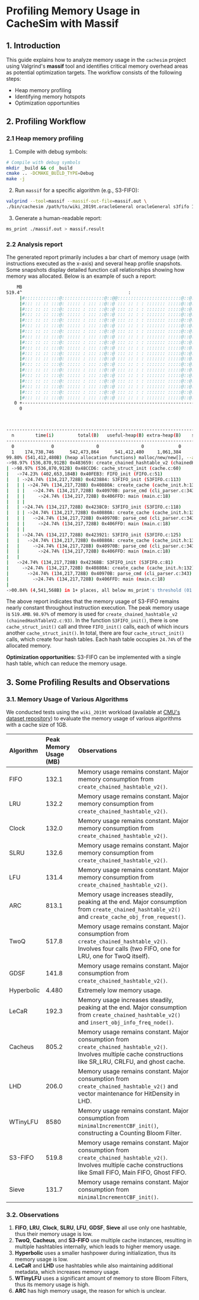 # Profiling Memory Usage in CacheSim with Massif

## 1. Introduction
This guide explains how to analyze memory usage in the `cachesim` project using Valgrind's **massif** tool and identifies critical memory overhead areas as potential optimization targets. The workflow consists of the following steps:  

- Heap memory profiling
- Identifying memory hotspots
- Optimization opportunities

## 2. Profiling Workflow

### 2.1 Heap memory profiling

1. Compile with debug symbols:
```sh
# Compile with debug symbols
mkdir _build && cd _build
cmake .. -DCMAKE_BUILD_TYPE=Debug
make -j
```

2. Run `massif` for a specific algorithm (e.g., S3-FIFO):

```sh
valgrind --tool=massif --massif-out-file=massif.out \
./bin/cachesim /path/to/wiki_2019t.oracleGeneral oracleGeneral s3fifo 1gb
```

3. Generate a human-readable report:
```sh
ms_print ./massif.out > massif.result
```

### 2.2 Analysis report

The generated report primarily includes a bar chart of memory usage (with instructions executed as the x-axis) and several heap profile snapshots. Some snapshots display detailed function call relationships showing how memory was allocated. Below is an example of such a report:


```sh
    MB
519.4^                                        :                               
     |#:::::::::::::@::::::::::::::::@::@@::::::::::::::::::::::::@::@::@::@::
     |#::: :: :: :::@: ::::: : ::: ::@::@ ::: :: : : ::::::: :::::@::@::@::@::
     |#::: :: :: :::@: ::::: : ::: ::@::@ ::: :: : : ::::::: :::::@::@::@::@::
     |#::: :: :: :::@: ::::: : ::: ::@::@ ::: :: : : ::::::: :::::@::@::@::@::
     |#::: :: :: :::@: ::::: : ::: ::@::@ ::: :: : : ::::::: :::::@::@::@::@::
     |#::: :: :: :::@: ::::: : ::: ::@::@ ::: :: : : ::::::: :::::@::@::@::@::
     |#::: :: :: :::@: ::::: : ::: ::@::@ ::: :: : : ::::::: :::::@::@::@::@::
     |#::: :: :: :::@: ::::: : ::: ::@::@ ::: :: : : ::::::: :::::@::@::@::@::
     |#::: :: :: :::@: ::::: : ::: ::@::@ ::: :: : : ::::::: :::::@::@::@::@::
     |#::: :: :: :::@: ::::: : ::: ::@::@ ::: :: : : ::::::: :::::@::@::@::@::
     |#::: :: :: :::@: ::::: : ::: ::@::@ ::: :: : : ::::::: :::::@::@::@::@::
     |#::: :: :: :::@: ::::: : ::: ::@::@ ::: :: : : ::::::: :::::@::@::@::@::
     |#::: :: :: :::@: ::::: : ::: ::@::@ ::: :: : : ::::::: :::::@::@::@::@::
     |#::: :: :: :::@: ::::: : ::: ::@::@ ::: :: : : ::::::: :::::@::@::@::@::
     |#::: :: :: :::@: ::::: : ::: ::@::@ ::: :: : : ::::::: :::::@::@::@::@::
     |#::: :: :: :::@: ::::: : ::: ::@::@ ::: :: : : ::::::: :::::@::@::@::@::
     |#::: :: :: :::@: ::::: : ::: ::@::@ ::: :: : : ::::::: :::::@::@::@::@::
     |#::: :: :: :::@: ::::: : ::: ::@::@ ::: :: : : ::::::: :::::@::@::@::@::
     |#::: :: :: :::@: ::::: : ::: ::@::@ ::: :: : : ::::::: :::::@::@::@::@::
   0 +----------------------------------------------------------------------->Gi
     0                                                                   652.3



--------------------------------------------------------------------------------
  n        time(i)         total(B)   useful-heap(B) extra-heap(B)    stacks(B)
--------------------------------------------------------------------------------
  0              0                0                0             0            0
  1    174,738,746      542,473,864      541,412,480     1,061,384            0
99.80% (541,412,480B) (heap allocation functions) malloc/new/new[], --alloc-fns, etc.
->98.97% (536,870,912B) 0x483659: create_chained_hashtable_v2 (chainedHashTableV2.c:93)
| ->98.97% (536,870,912B) 0x48CCD6: cache_struct_init (cache.c:60)
|   ->74.23% (402,653,184B) 0x40FEB3: FIFO_init (FIFO.c:51)
|   | ->24.74% (134,217,728B) 0x423884: S3FIFO_init (S3FIFO.c:113)
|   | | ->24.74% (134,217,728B) 0x40880A: create_cache (cache_init.h:132)
|   | |   ->24.74% (134,217,728B) 0x40970B: parse_cmd (cli_parser.c:343)
|   | |     ->24.74% (134,217,728B) 0x406FFD: main (main.c:18)
|   | |       
|   | ->24.74% (134,217,728B) 0x4238C0: S3FIFO_init (S3FIFO.c:118)
|   | | ->24.74% (134,217,728B) 0x40880A: create_cache (cache_init.h:132)
|   | |   ->24.74% (134,217,728B) 0x40970B: parse_cmd (cli_parser.c:343)
|   | |     ->24.74% (134,217,728B) 0x406FFD: main (main.c:18)
|   | |       
|   | ->24.74% (134,217,728B) 0x423921: S3FIFO_init (S3FIFO.c:125)
|   |   ->24.74% (134,217,728B) 0x40880A: create_cache (cache_init.h:132)
|   |     ->24.74% (134,217,728B) 0x40970B: parse_cmd (cli_parser.c:343)
|   |       ->24.74% (134,217,728B) 0x406FFD: main (main.c:18)
|   |         
|   ->24.74% (134,217,728B) 0x4236BB: S3FIFO_init (S3FIFO.c:81)
|     ->24.74% (134,217,728B) 0x40880A: create_cache (cache_init.h:132)
|       ->24.74% (134,217,728B) 0x40970B: parse_cmd (cli_parser.c:343)
|         ->24.74% (134,217,728B) 0x406FFD: main (main.c:18)
|           
->00.84% (4,541,568B) in 1+ places, all below ms_print's threshold (01.00%)
```

The above report indicates that the memory usage of S3-FIFO remains nearly constant throughout instruction execution. The peak memory usage is `519.4MB`. `98.97%` of memory is used for `create_chained_hashtable_v2 (chainedHashTableV2.c:93)`. In the function `S3FIFO_init()`, there is one `cache_struct_init()` call and three `FIFO_init()` calls, each of which incurs another `cache_struct_init()`. In total, there are four `cache_struct_init()` calls, which create four hash tables. Each hash table occupies `24.74%` of the allocated memory.

**Optimization opportunities:** S3-FIFO can be implemented with a single hash table, which can reduce the memory usage.


## 3. Some Profiling Results and Observations


### 3.1. Memory Usage of Various Algorithms

We conducted tests using the `wiki_2019t` workload (available at [CMU's dataset repository](https://ftp.pdl.cmu.edu/pub/datasets/twemcacheWorkload/cacheDatasets/wiki/)) to evaluate the memory usage of various algorithms with a cache size of 1GB. 


| Algorithm   | Peak Memory Usage (MB) | Observations                                                                 |
| :---------- | :---------------- | :--------------------------------------------------------------------------- |
| FIFO        | 132.1             | Memory usage remains constant. Major memory consumption from `create_chained_hashtable_v2()`. |
| LRU         | 132.2             | Memory usage remains constant. Major memory consumption from `create_chained_hashtable_v2()`. |
| Clock       | 132.0             | Memory usage remains constant. Major memory consumption from `create_chained_hashtable_v2()`. |
| SLRU        | 132.6             | Memory usage remains constant. Major memory consumption from `create_chained_hashtable_v2()`. |
| LFU         | 131.4             | Memory usage remains constant. Major memory consumption from `create_chained_hashtable_v2()`. |
| ARC         | 813.1             | Memory usage increases steadily, peaking at the end. Major consumption from `create_chained_hashtable_v2()` and `create_cache_obj_from_request()`. |
| TwoQ        | 517.8             | Memory usage remains constant. Major consumption from `create_chained_hashtable_v2()`. Involves four calls (two FIFO, one for LRU, one for TwoQ itself). |
| GDSF        | 141.8             | Memory usage remains constant. Major consumption from `create_chained_hashtable_v2()`. |
| Hyperbolic  | 4.480             | Extremely low memory usage.  |
| LeCaR       | 192.3             | Memory usage increases steadily, peaking at the end. Major consumption from `create_chained_hashtable_v2()` and `insert_obj_info_freq_node()`. |
| Cacheus     | 805.2             | Memory usage remains constant. Major consumption from `create_chained_hashtable_v2()`. Involves multiple cache constructions like SR_LRU, CRLFU, and ghost cache. |
| LHD         | 206.0             | Memory usage remains constant. Major consumption from `create_chained_hashtable_v2()` and vector maintenance for HitDensity in LHD. |
| WTinyLFU    | 8580              | Memory usage remains constant. Major consumption from `minimalIncrementCBF_init()`, constructing a Counting Bloom Filter. |
| S3-FIFO     | 519.8             | Memory usage remains constant. Major consumption from `create_chained_hashtable_v2()`. Involves multiple cache constructions like Small FIFO, Main FIFO, Ghost FIFO. |
| Sieve       | 131.7             | Memory usage remains constant. Major consumption from `minimalIncrementCBF_init()`. |

### 3.2. Observations

1. **FIFO**, **LRU**, **Clock**, **SLRU**, **LFU**, **GDSF**, **Sieve** all use only one hashtable, thus their memory usage is low.
2. **TwoQ**, **Cacheus**, and **S3-FIFO** use multiple cache instances, resulting in multiple hashtables internally, which leads to higher memory usage.
3. **Hyperbolic** uses a smaller hashpower during initialization, thus its memory usage is low.
4. **LeCaR** and **LHD** use hashtables while also maintaining additional metadata, which increases memory usage.
5. **WTinyLFU** uses a significant amount of memory to store Bloom Filters, thus its memory usage is high.
6. **ARC** has high memory usage, the reason for which is unclear.
